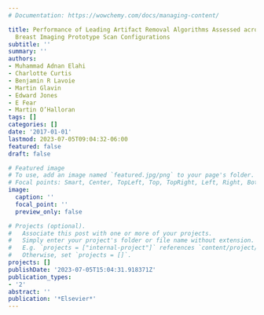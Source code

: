 ```yaml
---
# Documentation: https://wowchemy.com/docs/managing-content/

title: Performance of Leading Artifact Removal Algorithms Assessed across Microwave
  Breast Imaging Prototype Scan Configurations
subtitle: ''
summary: ''
authors:
- Muhammad Adnan Elahi
- Charlotte Curtis
- Benjamin R Lavoie
- Martin Glavin
- Edward Jones
- E Fear
- Martin O’Halloran
tags: []
categories: []
date: '2017-01-01'
lastmod: 2023-07-05T09:04:32-06:00
featured: false
draft: false

# Featured image
# To use, add an image named `featured.jpg/png` to your page's folder.
# Focal points: Smart, Center, TopLeft, Top, TopRight, Left, Right, BottomLeft, Bottom, BottomRight.
image:
  caption: ''
  focal_point: ''
  preview_only: false

# Projects (optional).
#   Associate this post with one or more of your projects.
#   Simply enter your project's folder or file name without extension.
#   E.g. `projects = ["internal-project"]` references `content/project/deep-learning/index.md`.
#   Otherwise, set `projects = []`.
projects: []
publishDate: '2023-07-05T15:04:31.918371Z'
publication_types:
- '2'
abstract: ''
publication: '*Elsevier*'
---
```

